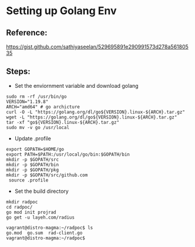 # Setting up Golang Env

## Reference: 
https://gist.github.com/sathiyaseelan/529695891e290991573d278a56180535

## Steps:
* Set the enviornment variable and download golang
```
sudo rm -rf /usr/bin/go
VERSION="1.19.8"
ARCH="amd64" # go archicture
curl -O -L "https://golang.org/dl/go${VERSION}.linux-${ARCH}.tar.gz"
wget -L "https://golang.org/dl/go${VERSION}.linux-${ARCH}.tar.gz"
tar -xf "go${VERSION}.linux-${ARCH}.tar.gz"
sudo mv -v go /usr/local
```

* Update .profile
```
export GOPATH=$HOME/go
export PATH=$PATH:/usr/local/go/bin:$GOPATH/bin
mkdir -p $GOPATH/src
mkdir -p $GOPATH/bin
mkdir -p $GOPATH/pkg
mkdir -p $GOPATH/src/github.com
 source .profile
```

* Set the build directory
```
mkdir radpoc
cd radpoc/
go mod init projrad
go get -u layeh.com/radius

vagrant@distro-magma:~/radpoc$ ls
go.mod  go.sum  rad-client.go
vagrant@distro-magma:~/radpoc$
```
